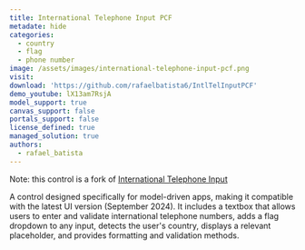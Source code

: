 ```yaml
---
title: International Telephone Input PCF
metadate: hide
categories:
  - country
  - flag
  - phone number
image: /assets/images/international-telephone-input-pcf.png
visit: 
download: 'https://github.com/rafaelbatista6/IntlTelInputPCF'
demo_youtube: lX13am7RsjA
model_support: true
canvas_support: false
portals_support: false
license_defined: true
managed_solution: true
authors:
  - rafael_batista
---
```

Note: this control is a fork of <a href="https://pcf.gallery/international-telephone-input/">International Telephone Input</a>

A control designed specifically for model-driven apps, making it compatible with the latest UI version (September 2024).
It includes a textbox that allows users to enter and validate international telephone numbers, adds a flag dropdown to any input, detects the user's country, displays a relevant placeholder, and provides formatting and validation methods.
